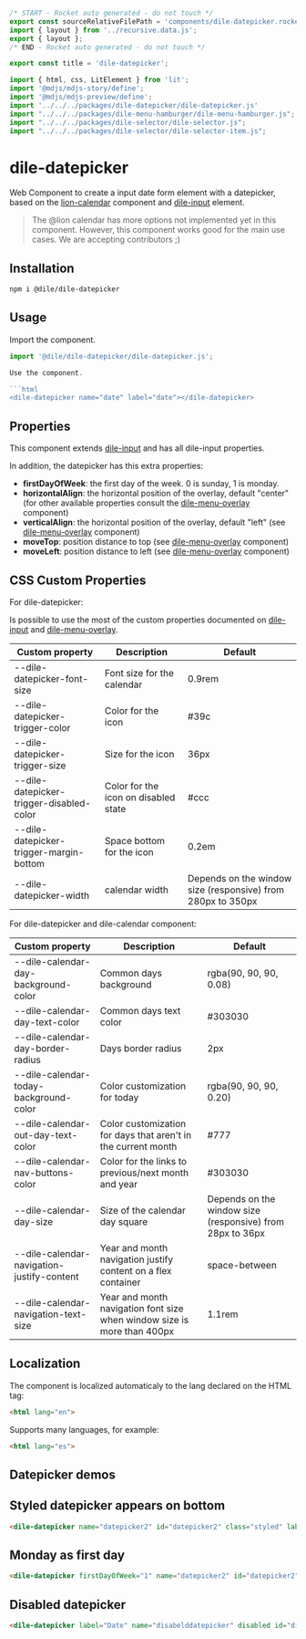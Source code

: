 ```js server
/* START - Rocket auto generated - do not touch */
export const sourceRelativeFilePath = 'components/dile-datepicker.rocket.md';
import { layout } from '../recursive.data.js';
export { layout };
/* END - Rocket auto generated - do not touch */

export const title = 'dile-datepicker';

```

```js script
import { html, css, LitElement } from 'lit'; 
import '@mdjs/mdjs-story/define';
import '@mdjs/mdjs-preview/define';
import '../../../packages/dile-datepicker/dile-datepicker.js'
import "../../../packages/dile-menu-hamburger/dile-menu-hamburger.js";
import "../../../packages/dile-selector/dile-selector.js";
import "../../../packages/dile-selector/dile-selector-item.js";
```

# dile-datepicker

Web Component to create a input date form element with a datepicker, based on the [lion-calendar](https://lion-web.netlify.app/components/calendar/overview/) component and [dile-input](/components/dile-input) element.

> The @lion calendar has more options not implemented yet in this component. However, this component works good for the main use cases. We are accepting contributors ;)

## Installation

```bash
npm i @dile/dile-datepicker
```

## Usage

Import the component.

```javascript
import '@dile/dile-datepicker/dile-datepicker.js';

Use the component.

```html
<dile-datepicker name="date" label="date"></dile-datepicker>
```

## Properties

This component extends [dile-input](/components/dile-input) and has all dile-input properties. 

In addition, the datepicker has this extra properties:

- **firstDayOfWeek**: the first day of the week. 0 is sunday, 1 is monday.
- **horizontalAlign**: the horizontal position of the overlay, default "center" (for other available properties consult the [dile-menu-overlay](/components/dile-menu-overlay) component)
- **verticalAlign**: the horizontal position of the overlay, default "left" (see [dile-menu-overlay](/components/dile-menu-overlay) component)
- **moveTop**: position distance to top (see [dile-menu-overlay](/components/dile-menu-overlay) component)
- **moveLeft**: position distance to left (see [dile-menu-overlay](/components/dile-menu-overlay) component)

## CSS Custom Properties

For dile-datepicker:

Is possible to use the most of the custom properties documented on [dile-input](/components/dile-input) and [dile-menu-overlay](/components/dile-menu-overlay).

Custom property | Description | Default
----------------|-------------|---------
--dile-datepicker-font-size | Font size for the calendar | 0.9rem
--dile-datepicker-trigger-color | Color for the icon | #39c
--dile-datepicker-trigger-size | Size for the icon | 36px
--dile-datepicker-trigger-disabled-color | Color for the icon on disabled state | #ccc
--dile-datepicker-trigger-margin-bottom | Space bottom for the icon | 0.2em
--dile-datepicker-width | calendar width | Depends on the window size (responsive) from 280px to 350px

For dile-datepicker and dile-calendar component: 

Custom property | Description | Default
----------------|-------------|---------
--dile-calendar-day-background-color | Common days background | rgba(90, 90, 90, 0.08)
--dile-calendar-day-text-color | Common days text color | #303030
--dile-calendar-day-border-radius | Days border radius | 2px
--dile-calendar-today-background-color | Color customization for today | rgba(90, 90, 90, 0.20)
--dile-calendar-out-day-text-color | Color customization for days that aren't in the current month | #777
--dile-calendar-nav-buttons-color | Color for the links to previous/next month and year | #303030
--dile-calendar-day-size | Size of the calendar day square | Depends on the window size (responsive) from 28px to 36px 
--dile-calendar-navigation-justify-content | Year and month navigation justify content on a flex container | space-between
--dile-calendar-navigation-text-size | Year and month navigation font size when window size is more than 400px | 1.1rem

## Localization

The component is localized automaticaly to the lang declared on the HTML tag:

```html
<html lang="en">
```

Supports many languages, for example:

```html
<html lang="es">
```

## Datepicker demos

## Styled datepicker appears on bottom

```html preview-story
<dile-datepicker name="datepicker2" id="datepicker2" class="styled" label="Event date" verticalAlign="bottom">Styled datepicker</dile-datepicker>
```

## Monday as first day

```html preview-story
<dile-datepicker firstDayOfWeek="1" name="datepicker2" id="datepicker2" label="Event date">Styled datepicker</dile-datepicker>
```

## Disabled datepicker

```html preview-story
<dile-datepicker label="Date" name="disabelddatepicker" disabled id="disabelddatepicker">Disabled datepicker</dile-datepicker>
```